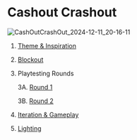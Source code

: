 # Cashout Crashout

![CashOutCrashOut_2024-12-11_20-16-11](https://github.com/user-attachments/assets/de3910bb-ee32-491e-9da0-9075168a20f6)


1. [Theme & Inspiration](theme.md)

2. [Blockout](Blockout.md)

3. Playtesting Rounds

    3A. [Round 1](playtest1.md)

    3B. [Round 2](playtest2.md)

4. [Iteration & Gameplay](iteration.md)

5. [Lighting](light.md)

